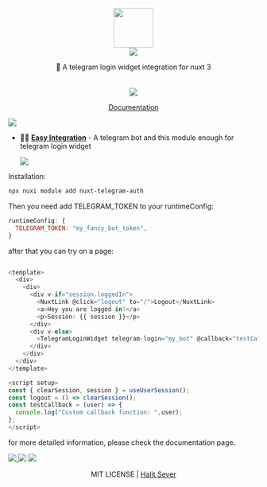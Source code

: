 <p align="center" class="logo-section">
<img src="https://i.ibb.co/MMcBdPN/nuxt-telegram-auth.png" height="80" width="80"/>
</br>
<img src="https://halitsever-api.vercel.app/api/repo-title?title=Nuxt%20Telegram%20Auth">

<p align="center">
🔐 A telegram login widget integration for nuxt 3
<br>
<br/>
<br/>
<img src="https://img.shields.io/github/sponsors/halitsever"/>
</p>
<p align="center">
<a align="center" href="https://halitsever.github.io/nuxt-telegram-auth">Documentation</a>
  </p>
</p>

<a align="center">
<img src="https://halitsever-api.vercel.app/api/details"/>
</a>

- 🧑‍💻 [**Easy Integration**](#) - A telegram bot and this module enough for telegram login widget

  <a align="center" >
  <img src="https://halitsever-api.vercel.app/api/installation"/>
  </a>

Installation:

```bash
npx nuxi module add nuxt-telegram-auth
```

Then you need add TELEGRAM_TOKEN to your runtimeConfig:

```javascript
runtimeConfig: {
  TELEGRAM_TOKEN: "my_fancy_bot_token",
}
```

after that you can try on a page:

```javascript

<template>
  <div>
    <div>
      <div v-if="session.loggedIn">
        <NuxtLink @click="logout" to="/">Logout</NuxtLink>
        <a>Hey you are logged in!</a>
        <p>Session: {{ session }}</p>
      </div>
      <div v-else>
        <TelegramLoginWidget telegram-login="my_bot" @callback="testCallback" />
      </div>
    </div>
  </div>
</template>

<script setup>
const { clearSession, session } = useUserSession();
const logout = () => clearSession();
const testCallback = (user) => {
  console.log("Custom callback function: ",user);
};
</script>
```

for more detailed information, please check the documentation page.

<a align="center" href="https://github.com/halitsever/nuxt-telegram-auth/issues">
<img src="https://halitsever-api.vercel.app/api/issue"/>
</a>

<a align="center">
<img src="https://halitsever-api.vercel.app/api/sponsor"/>
</a>

<a align="center">
<img src="https://halitsever-api.vercel.app/api/license"/>
</a>

<p align="center">
  MIT LICENSE | <a href="https://halit.org">Halit Sever</a>
</p>

